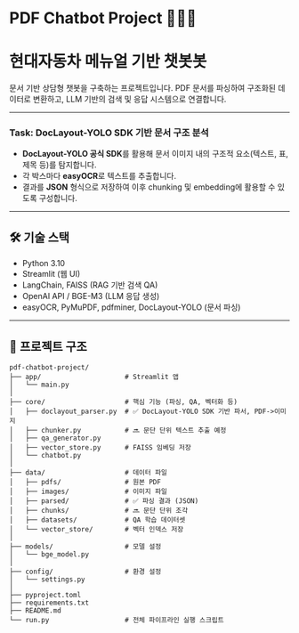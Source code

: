 # PDF Chatbot Project 🧠📄🤖
# 현대자동차 메뉴얼 기반 챗봇봇

문서 기반 상담형 챗봇을 구축하는 프로젝트입니다.
PDF 문서를 파싱하여 구조화된 데이터로 변환하고, LLM 기반의 검색 및 응답 시스템으로 연결합니다.

---


### Task: DocLayout-YOLO SDK 기반 문서 구조 분석
- **DocLayout-YOLO 공식 SDK**를 활용해 문서 이미지 내의 구조적 요소(텍스트, 표, 제목 등)를 탐지합니다.
- 각 박스마다 **easyOCR**로 텍스트를 추출합니다.
- 결과를 **JSON** 형식으로 저장하여 이후 chunking 및 embedding에 활용할 수 있도록 구성합니다.

---

## 🛠️ 기술 스택
- Python 3.10
- Streamlit (웹 UI)
- LangChain, FAISS (RAG 기반 검색 QA)
- OpenAI API / BGE-M3 (LLM 응답 생성)
- easyOCR, PyMuPDF, pdfminer, DocLayout-YOLO (문서 파싱)

---

## 📂 프로젝트 구조
```
pdf-chatbot-project/
├── app/                     # Streamlit 앱
│   └── main.py
│
├── core/                    # 핵심 기능 (파싱, QA, 벡터화 등)      
│   ├── doclayout_parser.py  # ✅ DocLayout-YOLO SDK 기반 파서, PDF->이미지
│   ├── chunker.py           # 🔜 문단 단위 텍스트 추출 예정
│   ├── qa_generator.py
│   ├── vector_store.py      # FAISS 임베딩 저장
│   └── chatbot.py
│
├── data/                    # 데이터 파일
│   ├── pdfs/                # 원본 PDF
│   ├── images/              # 이미지 파일
│   ├── parsed/              # ✅ 파싱 결과 (JSON)
│   ├── chunks/              # 🔜 문단 단위 조각
│   ├── datasets/            # QA 학습 데이터셋
│   └── vector_store/        # 벡터 인덱스 저장
│
├── models/                  # 모델 설정
│   └── bge_model.py
│
├── config/                  # 환경 설정
│   └── settings.py
│
├── pyproject.toml
├── requirements.txt
├── README.md
└── run.py                   # 전체 파이프라인 실행 스크립트

